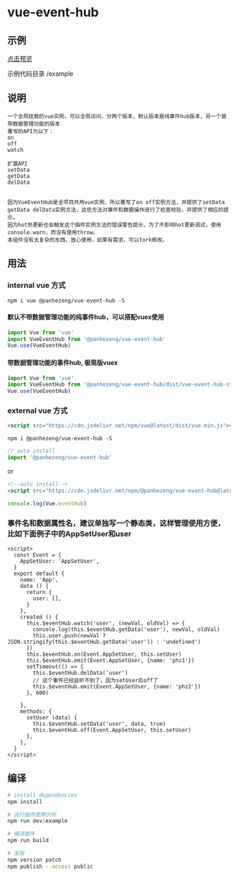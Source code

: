 # vue-event-hub

## 示例

[点击预览](https://panhezeng.github.io/vue-event-hub/)

示例代码目录 /example

## 说明

    一个全局挂载的vue实例，可以全局访问，分两个版本，默认版本是纯事件hub版本，另一个是带数据管理功能的版本
    覆写的API为以下：
    on
    off
    watch
    
    扩展API
    setData
    getData
    delData
    
    
    因为VueEventHub是全项目共用vue实例，所以覆写了on off实例方法，并提供了setData getData delData实例方法，这些方法对事件和数据操作进行了检查校验，并提供了相应的提示。
    因为hot热更新也会触发这个插件实例方法的错误警告提示，为了不影响hot更新调试，使用console.warn，而没有使用throw。
    本组件没有太复杂的东西，放心使用，如果有需求，可以fork修改。

## 用法

### internal vue 方式
`npm i vue @panhezeng/vue-event-hub -S`

#### 默认不带数据管理功能的纯事件hub，可以搭配vuex使用
```javascript
import Vue from 'vue'
import VueEventHub from '@panhezeng/vue-event-hub'
Vue.use(VueEventHub)
```

#### 带数据管理功能的事件hub, 极简版vuex
```javascript
import Vue from 'vue'
import VueEventHub from '@panhezeng/vue-event-hub/dist/vue-event-hub-store.min.js'
Vue.use(VueEventHub)
```

### external vue 方式

```html
<script src="https://cdn.jsdelivr.net/npm/vue@latest/dist/vue.min.js"></script>
```

`npm i @panhezeng/vue-event-hub -S`

```javascript
// auto install
import '@panhezeng/vue-event-hub'
```
or 
```html
<!--auto install-->
<script src="https://cdn.jsdelivr.net/npm/@panhezeng/vue-event-hub@latest/dist/vue-event-hub.min.js"></script>
```

```javascript
console.log(Vue.eventHub)
```

### 事件名和数据属性名，建议单独写一个静态类，这样管理使用方便，比如下面例子中的AppSetUser和user
```vue
<script>
  const Event = {
    AppSetUser: 'AppSetUser',
  }
  export default {
    name: 'App',
    data () {
      return {
        user: [],
      }
    },
    created () {
      this.$eventHub.watch('user', (newVal, oldVal) => {
        console.log(this.$eventHub.getData('user'), newVal, oldVal)
        this.user.push(newVal ? JSON.stringify(this.$eventHub.getData('user')) : 'undefined')
      })
      this.$eventHub.on(Event.AppSetUser, this.setUser)
      this.$eventHub.emit(Event.AppSetUser, {name: 'phz1'})
      setTimeout(() => {
        this.$eventHub.delData('user')
        // 这个事件已经监听不到了，因为setUser后off了
        this.$eventHub.emit(Event.AppSetUser, {name: 'phz2'})
      }, 600)

    },
    methods: {
      setUser (data) {
        this.$eventHub.setData('user', data, true)
        this.$eventHub.off(Event.AppSetUser, this.setUser)
      },
    },
  }
</script>
```
    

## 编译

``` bash
# install dependencies
npm install

# 运行插件使用示例
npm run dev:example

# 编译插件
npm run build

# 发版
npm version patch
npm publish --access public
```

